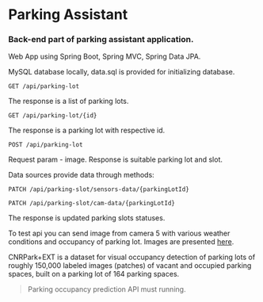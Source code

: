 # Parking Assistant

###  Back-end part of parking assistant application.


Web App using Spring Boot, Spring MVC, Spring Data JPA.

MySQL database locally, data.sql is provided for initializing database.


`GET /api/parking-lot`

The response is a list of parking lots.

`GET /api/parking-lot/{id}`

The response is a parking lot with respective id.

`POST /api/parking-lot`

Request param - image. Response is suitable parking lot and slot.

Data sources provide data through methods:

`PATCH /api/parking-slot/sensors-data/{parkingLotId}`

`PATCH /api/parking-slot/cam-data/{parkingLotId}`

The response is updated parking slots statuses.

To test api you can send image from camera 5 with various weather conditions and occupancy of parking lot.
Images are presented [here].

CNRPark+EXT is a dataset for visual occupancy detection of parking lots of roughly 150,000 labeled images 
(patches) of vacant and occupied parking spaces, built on a parking lot of 164 parking spaces.

> Parking occupancy prediction API must running. 


[here]: http://cnrpark.it 
